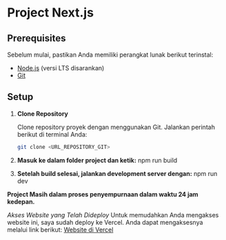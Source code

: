 # Project Next.js

## Prerequisites

Sebelum mulai, pastikan Anda memiliki perangkat lunak berikut terinstal:
- [Node.js](https://nodejs.org/) (versi LTS disarankan)
- [Git](https://git-scm.com/)

## Setup

1. **Clone Repository**

   Clone repository proyek dengan menggunakan Git. Jalankan perintah berikut di terminal Anda:

   ```bash
   git clone <URL_REPOSITORY_GIT>

2. **Masuk ke dalam folder project dan ketik:**
   npm run build

3. **Setelah build selesai, jalankan development server dengan:**
   npm run dev

**Project Masih dalam proses penyempurnaan dalam waktu 24 jam kedepan.**

*Akses Website yang Telah Dideploy*
Untuk memudahkan Anda mengakses website ini, saya sudah deploy ke Vercel. Anda dapat mengaksesnya melalui link berikut: [Website di Vercel](https://forwardin-n4agf6841-lisgiyanto-sofiyans-projects.vercel.app/admin/home)